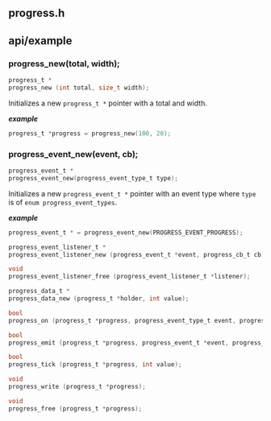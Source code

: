 progress.h
-----

## api/example

### progress_new(total, width);

```c
progress_t *
progress_new (int total, size_t width);
```

Initializes a new `progress_t *` pointer with a total and width.

***example***

```c
progress_t *progress = progress_new(100, 20);
```

### progress_event_new(event, cb);

```c
progress_event_t *
progress_event_new(progress_event_type_t type);
```

Initializes a new `progress_event_t *` pointer with an event type where `type` is of `enum progress_event_types`. 

***example***

```c
progress_event_t * = progress_event_new(PROGRESS_EVENT_PROGRESS);
```

```c
progress_event_listener_t *
progress_event_listener_new (progress_event_t *event, progress_cb_t cb);

void
progress_event_listener_free (progress_event_listener_t *listener);

progress_data_t *
progress_data_new (progress_t *holder, int value);

bool
progress_on (progress_t *progress, progress_event_type_t event, progress_cb_t cb);

bool
progress_emit (progress_t *progress, progress_event_t *event, progress_data_t *data);

bool
progress_tick (progress_t *progress, int value);

void
progress_write (progress_t *progress);

void
progress_free (progress_t *progress);
```
